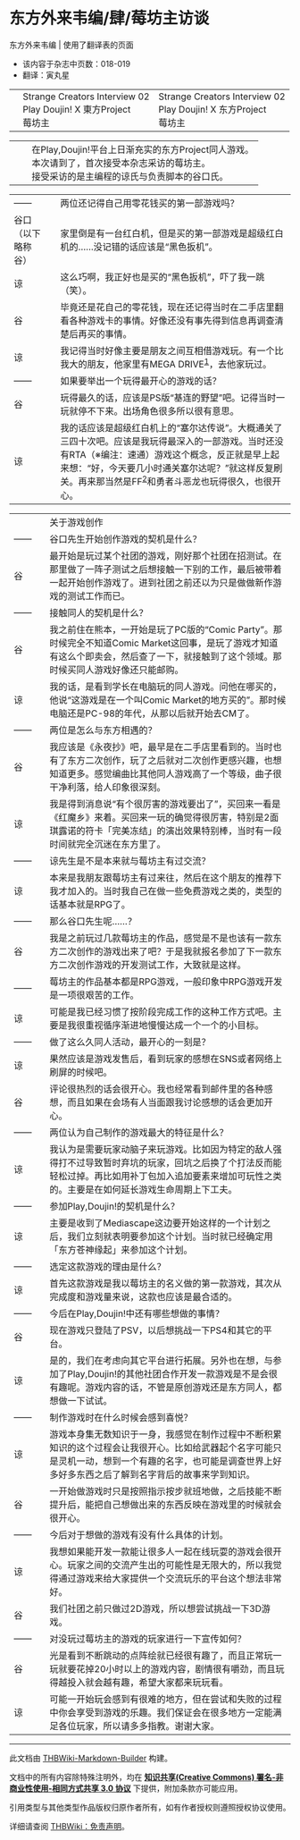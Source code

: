 # 东方外来韦编/肆/莓坊主访谈

<!-- source html: G:\repos\THBWiki-Markdown-Builder\THBWikiMarkdown\Temp\main\f\f7\ns0%3A%E4%B8%9C%E6%96%B9%E5%A4%96%E6%9D%A5%E9%9F%A6%E7%BC%96%2F%E8%82%86%2F%E8%8E%93%E5%9D%8A%E4%B8%BB%E8%AE%BF%E8%B0%88.html -->

东方外来韦编 | 使用了翻译表的页面

- 该内容于杂志中页数：018-019
- 翻译：寅丸星

  
  

  


<table><tbody><tr class="tt-header" id="=-1" data-pos="&#91;&quot;=&quot;,1&#93;"><td id="" class="tt-h" lang="zh"><div class="poem"></div></td><td class="tt-ja" lang="ja"><div class="poem">Strange Creators Interview 02<br>Play Doujin! X 東方Project<br>莓坊主</div></td><td class="tt-zh" lang="zh"><div class="poem">Strange Creators Interview 02<br>Play Doujin! X 东方Project<br>莓坊主</div></td></tr></tbody></table>



<table><tbody><tr class="tt-header" id="=-3" data-pos="&#91;&quot;=&quot;,3&#93;"><td id="" class="tt-h" lang="zh"><div class="poem"></div></td><td class="tt-ja" lang="ja"><div class="poem"></div></td><td class="tt-zh" lang="zh"><div class="poem">在Play,Doujin!平台上日渐充实的东方Project同人游戏。<br>本次请到了，首次接受本杂志采访的莓坊主。<br>接受采访的是主编程的谅氏与负责脚本的谷口氏。</div></td></tr></tbody></table>



<table><tbody><tr class="tt-content" id="=-5" data-pos="&#91;&quot;=&quot;,5&#93;"><td id="——" class="tt-char" lang="zh"><div class="poem">——</div></td><td class="tt-ja" lang="ja"><div class="poem"></div></td><td class="tt-zh" lang="zh"><div class="poem">两位还记得自己用零花钱买的第一部游戏吗？</div></td></tr><tr class="tt-content" id="=-6" data-pos="&#91;&quot;=&quot;,6&#93;"><td id="谷口（以下略称谷）" class="tt-char" lang="zh"><div class="poem">谷口（以下略称谷）</div></td><td class="tt-ja" lang="ja"><div class="poem"></div></td><td class="tt-zh" lang="zh"><div class="poem">家里倒是有一台红白机，但是买的第一部游戏是超级红白机的……没记错的话应该是“黑色扳机”。</div></td></tr><tr class="tt-content" id="=-7" data-pos="&#91;&quot;=&quot;,7&#93;"><td id="谅" class="tt-char" lang="zh"><div class="poem">谅</div></td><td class="tt-ja" lang="ja"><div class="poem"></div></td><td class="tt-zh" lang="zh"><div class="poem">这么巧啊，我正好也是买的“黑色扳机”，吓了我一跳（笑）。</div></td></tr><tr class="tt-content" id="=-8" data-pos="&#91;&quot;=&quot;,8&#93;"><td id="谷" class="tt-char" lang="zh"><div class="poem">谷</div></td><td class="tt-ja" lang="ja"><div class="poem"></div></td><td class="tt-zh" lang="zh"><div class="poem">毕竟还是花自己的零花钱，现在还记得当时在二手店里翻看各种游戏卡的事情。好像还没有事先得到信息再调查清楚后再买的事情。</div></td></tr><tr class="tt-content" id="=-9" data-pos="&#91;&quot;=&quot;,9&#93;"><td id="谅" class="tt-char" lang="zh"><div class="poem">谅</div></td><td class="tt-ja" lang="ja"><div class="poem"></div></td><td class="tt-zh" lang="zh"><div class="poem">我记得当时好像主要是朋友之间互相借游戏玩。有一个比我大的朋友，他家里有MEGA DRIVE<sup id="cite_ref-1" class="reference"><a href="#cite_note-1">1</a></sup>，去他家玩过。</div></td></tr><tr class="tt-content" id="=-10" data-pos="&#91;&quot;=&quot;,10&#93;"><td id="——" class="tt-char" lang="zh"><div class="poem">——</div></td><td class="tt-ja" lang="ja"><div class="poem"></div></td><td class="tt-zh" lang="zh"><div class="poem">如果要举出一个玩得最开心的游戏的话？</div></td></tr><tr class="tt-content" id="=-11" data-pos="&#91;&quot;=&quot;,11&#93;"><td id="谷" class="tt-char" lang="zh"><div class="poem">谷</div></td><td class="tt-ja" lang="ja"><div class="poem"></div></td><td class="tt-zh" lang="zh"><div class="poem">玩得最久的话，应该是PS版“基连的野望”吧。记得当时一玩就停不下来。出场角色很多所以很有意思。</div></td></tr><tr class="tt-content" id="=-12" data-pos="&#91;&quot;=&quot;,12&#93;"><td id="谅" class="tt-char" lang="zh"><div class="poem">谅</div></td><td class="tt-ja" lang="ja"><div class="poem"></div></td><td class="tt-zh" lang="zh"><div class="poem">我的话应该是超级红白机上的“塞尔达传说”。大概通关了三四十次吧。应该是我玩得最深入的一部游戏。当时还没有RTA（※编注：速通）游戏这个概念，反正就是早上起来想：“好，今天要几小时通关塞尔达呢？”就这样反复刷关。再来那当然是FF<sup id="cite_ref-2" class="reference"><a href="#cite_note-2">2</a></sup>和勇者斗恶龙也玩得很久，也很开心。</div></td></tr></tbody></table>



<table><tbody><tr class="tt-header" id="=-14" data-pos="&#91;&quot;=&quot;,14&#93;"><td id="" class="tt-h" lang="zh"><div class="poem"></div></td><td class="tt-ja" lang="ja"><div class="poem"></div></td><td class="tt-zh" lang="zh"><div class="poem">关于游戏创作</div></td></tr><tr class="tt-content" id="=-15" data-pos="&#91;&quot;=&quot;,15&#93;"><td id="——" class="tt-char" lang="zh"><div class="poem">——</div></td><td class="tt-ja" lang="ja"><div class="poem"></div></td><td class="tt-zh" lang="zh"><div class="poem">谷口先生开始创作游戏的契机是什么？</div></td></tr><tr class="tt-content" id="=-16" data-pos="&#91;&quot;=&quot;,16&#93;"><td id="谷" class="tt-char" lang="zh"><div class="poem">谷</div></td><td class="tt-ja" lang="ja"><div class="poem"></div></td><td class="tt-zh" lang="zh"><div class="poem">最开始是玩过某个社团的游戏，刚好那个社团在招测试。在那里做了一阵子测试之后想接触一下别的工作，最后被带着一起开始创作游戏了。进到社团之前还以为只是做做新作游戏的测试工作而已。</div></td></tr><tr class="tt-content" id="=-17" data-pos="&#91;&quot;=&quot;,17&#93;"><td id="——" class="tt-char" lang="zh"><div class="poem">——</div></td><td class="tt-ja" lang="ja"><div class="poem"></div></td><td class="tt-zh" lang="zh"><div class="poem">接触同人的契机是什么？</div></td></tr><tr class="tt-content" id="=-18" data-pos="&#91;&quot;=&quot;,18&#93;"><td id="谷" class="tt-char" lang="zh"><div class="poem">谷</div></td><td class="tt-ja" lang="ja"><div class="poem"></div></td><td class="tt-zh" lang="zh"><div class="poem">我之前住在熊本，一开始是玩了PC版的“Comic Party”。那时候完全不知道Comic Market这回事，是玩了游戏才知道有这么个即卖会，然后查了一下，就接触到了这个领域。那时候买同人游戏好像还只能邮购。</div></td></tr><tr class="tt-content" id="=-19" data-pos="&#91;&quot;=&quot;,19&#93;"><td id="谅" class="tt-char" lang="zh"><div class="poem">谅</div></td><td class="tt-ja" lang="ja"><div class="poem"></div></td><td class="tt-zh" lang="zh"><div class="poem">我的话，是看到学长在电脑玩的同人游戏。问他在哪买的，他说“这游戏是在一个叫Comic Market的地方买的”。那时候电脑还是PC-98的年代，从那以后就开始去CM了。</div></td></tr><tr class="tt-content" id="=-20" data-pos="&#91;&quot;=&quot;,20&#93;"><td id="——" class="tt-char" lang="zh"><div class="poem">——</div></td><td class="tt-ja" lang="ja"><div class="poem"></div></td><td class="tt-zh" lang="zh"><div class="poem">两位是怎么与东方相遇的？</div></td></tr><tr class="tt-content" id="=-21" data-pos="&#91;&quot;=&quot;,21&#93;"><td id="谷" class="tt-char" lang="zh"><div class="poem">谷</div></td><td class="tt-ja" lang="ja"><div class="poem"></div></td><td class="tt-zh" lang="zh"><div class="poem">我应该是《永夜抄》吧，最早是在二手店里看到的。当时也有了东方二次创作，玩了之后就对二次创作更感兴趣，也想知道更多。感觉编曲比其他同人游戏高了一个等级，曲子很干净利落，给人印象很深刻。</div></td></tr><tr class="tt-content" id="=-22" data-pos="&#91;&quot;=&quot;,22&#93;"><td id="谅" class="tt-char" lang="zh"><div class="poem">谅</div></td><td class="tt-ja" lang="ja"><div class="poem"></div></td><td class="tt-zh" lang="zh"><div class="poem">我是得到消息说“有个很厉害的游戏要出了”，买回来一看是《红魔乡》来着。买回来一玩的确觉得很厉害，特别是2面琪露诺的符卡「完美冻结」的演出效果特别棒，当时有一段时间就完全沉迷在东方里了。</div></td></tr><tr class="tt-content" id="=-23" data-pos="&#91;&quot;=&quot;,23&#93;"><td id="——" class="tt-char" lang="zh"><div class="poem">——</div></td><td class="tt-ja" lang="ja"><div class="poem"></div></td><td class="tt-zh" lang="zh"><div class="poem">谅先生是不是本来就与莓坊主有过交流？</div></td></tr><tr class="tt-content" id="=-24" data-pos="&#91;&quot;=&quot;,24&#93;"><td id="谅" class="tt-char" lang="zh"><div class="poem">谅</div></td><td class="tt-ja" lang="ja"><div class="poem"></div></td><td class="tt-zh" lang="zh"><div class="poem">本来是我朋友跟莓坊主有过来往，然后在这个朋友的推荐下我才加入的。当时我自己在做一些免费游戏之类的，类型的话基本就是RPG了。</div></td></tr><tr class="tt-content" id="=-25" data-pos="&#91;&quot;=&quot;,25&#93;"><td id="——" class="tt-char" lang="zh"><div class="poem">——</div></td><td class="tt-ja" lang="ja"><div class="poem"></div></td><td class="tt-zh" lang="zh"><div class="poem">那么谷口先生呢……？</div></td></tr><tr class="tt-content" id="=-26" data-pos="&#91;&quot;=&quot;,26&#93;"><td id="谷" class="tt-char" lang="zh"><div class="poem">谷</div></td><td class="tt-ja" lang="ja"><div class="poem"></div></td><td class="tt-zh" lang="zh"><div class="poem">我是之前玩过几款莓坊主的作品，感觉是不是也该有一款东方二次创作的游戏出来了吧？于是我就报名参加了下一款东方二次创作游戏的开发测试工作，大致就是这样。</div></td></tr><tr class="tt-content" id="=-27" data-pos="&#91;&quot;=&quot;,27&#93;"><td id="——" class="tt-char" lang="zh"><div class="poem">——</div></td><td class="tt-ja" lang="ja"><div class="poem"></div></td><td class="tt-zh" lang="zh"><div class="poem">莓坊主的作品基本都是RPG游戏，一般印象中RPG游戏开发是一项很艰苦的工作。</div></td></tr><tr class="tt-content" id="=-28" data-pos="&#91;&quot;=&quot;,28&#93;"><td id="谅" class="tt-char" lang="zh"><div class="poem">谅</div></td><td class="tt-ja" lang="ja"><div class="poem"></div></td><td class="tt-zh" lang="zh"><div class="poem">可能是我已经习惯了按阶段完成工作的这种工作方式吧。主要是我很重视循序渐进地慢慢达成一个一个的小目标。</div></td></tr><tr class="tt-content" id="=-29" data-pos="&#91;&quot;=&quot;,29&#93;"><td id="——" class="tt-char" lang="zh"><div class="poem">——</div></td><td class="tt-ja" lang="ja"><div class="poem"></div></td><td class="tt-zh" lang="zh"><div class="poem">做了这么久同人活动，最开心的一刻是？</div></td></tr><tr class="tt-content" id="=-30" data-pos="&#91;&quot;=&quot;,30&#93;"><td id="谅" class="tt-char" lang="zh"><div class="poem">谅</div></td><td class="tt-ja" lang="ja"><div class="poem"></div></td><td class="tt-zh" lang="zh"><div class="poem">果然应该是游戏发售后，看到玩家的感想在SNS或者网络上刷屏的时候吧。</div></td></tr><tr class="tt-content" id="=-31" data-pos="&#91;&quot;=&quot;,31&#93;"><td id="谷" class="tt-char" lang="zh"><div class="poem">谷</div></td><td class="tt-ja" lang="ja"><div class="poem"></div></td><td class="tt-zh" lang="zh"><div class="poem">评论很热烈的话会很开心。我也经常看到邮件里的各种感想，而且如果在会场有人当面跟我讨论感想的话会更加开心。</div></td></tr><tr class="tt-content" id="=-32" data-pos="&#91;&quot;=&quot;,32&#93;"><td id="——" class="tt-char" lang="zh"><div class="poem">——</div></td><td class="tt-ja" lang="ja"><div class="poem"></div></td><td class="tt-zh" lang="zh"><div class="poem">两位认为自己制作的游戏最大的特征是什么？</div></td></tr><tr class="tt-content" id="=-33" data-pos="&#91;&quot;=&quot;,33&#93;"><td id="谅" class="tt-char" lang="zh"><div class="poem">谅</div></td><td class="tt-ja" lang="ja"><div class="poem"></div></td><td class="tt-zh" lang="zh"><div class="poem">我认为是需要玩家动脑子来玩游戏。比如因为特定的敌人强得打不过导致暂时弃坑的玩家，回坑之后换了个打法反而能轻松过掉。再比如用补丁包加入追加要素来增加可玩性之类的。主要是在如何延长游戏生命周期上下工夫。</div></td></tr><tr class="tt-content" id="=-34" data-pos="&#91;&quot;=&quot;,34&#93;"><td id="——" class="tt-char" lang="zh"><div class="poem">——</div></td><td class="tt-ja" lang="ja"><div class="poem"></div></td><td class="tt-zh" lang="zh"><div class="poem">参加Play,Doujin!的契机是什么？</div></td></tr><tr class="tt-content" id="=-35" data-pos="&#91;&quot;=&quot;,35&#93;"><td id="谅" class="tt-char" lang="zh"><div class="poem">谅</div></td><td class="tt-ja" lang="ja"><div class="poem"></div></td><td class="tt-zh" lang="zh"><div class="poem">主要是收到了Mediascape这边要开始这样的一个计划之后，我们立刻就表明要参加这个计划。当时就已经确定用「东方苍神缘起」来参加这个计划。</div></td></tr><tr class="tt-content" id="=-36" data-pos="&#91;&quot;=&quot;,36&#93;"><td id="——" class="tt-char" lang="zh"><div class="poem">——</div></td><td class="tt-ja" lang="ja"><div class="poem"></div></td><td class="tt-zh" lang="zh"><div class="poem">选定这款游戏的理由是什么？</div></td></tr><tr class="tt-content" id="=-37" data-pos="&#91;&quot;=&quot;,37&#93;"><td id="谅" class="tt-char" lang="zh"><div class="poem">谅</div></td><td class="tt-ja" lang="ja"><div class="poem"></div></td><td class="tt-zh" lang="zh"><div class="poem">首先这款游戏是我以莓坊主的名义做的第一款游戏，其次从完成度和游戏量来说，这款也应该是最合适的。</div></td></tr><tr class="tt-content" id="=-38" data-pos="&#91;&quot;=&quot;,38&#93;"><td id="——" class="tt-char" lang="zh"><div class="poem">——</div></td><td class="tt-ja" lang="ja"><div class="poem"></div></td><td class="tt-zh" lang="zh"><div class="poem">今后在Play,Doujin!中还有哪些想做的事情？</div></td></tr><tr class="tt-content" id="=-39" data-pos="&#91;&quot;=&quot;,39&#93;"><td id="谷" class="tt-char" lang="zh"><div class="poem">谷</div></td><td class="tt-ja" lang="ja"><div class="poem"></div></td><td class="tt-zh" lang="zh"><div class="poem">现在游戏只登陆了PSV，以后想挑战一下PS4和其它的平台。</div></td></tr><tr class="tt-content" id="=-40" data-pos="&#91;&quot;=&quot;,40&#93;"><td id="谅" class="tt-char" lang="zh"><div class="poem">谅</div></td><td class="tt-ja" lang="ja"><div class="poem"></div></td><td class="tt-zh" lang="zh"><div class="poem">是的，我们在考虑向其它平台进行拓展。另外也在想，与参加了Play,Doujin!的其他社团合作开发一款游戏是不是会很有趣呢。游戏内容的话，不管是原创游戏还是东方同人，都想做一下试试。</div></td></tr><tr class="tt-content" id="=-41" data-pos="&#91;&quot;=&quot;,41&#93;"><td id="——" class="tt-char" lang="zh"><div class="poem">——</div></td><td class="tt-ja" lang="ja"><div class="poem"></div></td><td class="tt-zh" lang="zh"><div class="poem">制作游戏时在什么时候会感到喜悦？</div></td></tr><tr class="tt-content" id="=-42" data-pos="&#91;&quot;=&quot;,42&#93;"><td id="谅" class="tt-char" lang="zh"><div class="poem">谅</div></td><td class="tt-ja" lang="ja"><div class="poem"></div></td><td class="tt-zh" lang="zh"><div class="poem">游戏本身集无数知识于一身，我感觉在制作过程中不断积累知识的这个过程会让我很开心。比如给武器起个名字可能只是灵机一动，想到一个有趣的名字，也可能是调查世界上好多好多东西之后了解到名字背后的故事来学到知识。</div></td></tr><tr class="tt-content" id="=-43" data-pos="&#91;&quot;=&quot;,43&#93;"><td id="谷" class="tt-char" lang="zh"><div class="poem">谷</div></td><td class="tt-ja" lang="ja"><div class="poem"></div></td><td class="tt-zh" lang="zh"><div class="poem">一开始做游戏时只是按照指示按步就班地做，之后技能不断提升后，能把自己想做出来的东西反映在游戏里的时候就会很开心。</div></td></tr><tr class="tt-content" id="=-44" data-pos="&#91;&quot;=&quot;,44&#93;"><td id="——" class="tt-char" lang="zh"><div class="poem">——</div></td><td class="tt-ja" lang="ja"><div class="poem"></div></td><td class="tt-zh" lang="zh"><div class="poem">今后对于想做的游戏有没有什么具体的计划。</div></td></tr><tr class="tt-content" id="=-45" data-pos="&#91;&quot;=&quot;,45&#93;"><td id="谅" class="tt-char" lang="zh"><div class="poem">谅</div></td><td class="tt-ja" lang="ja"><div class="poem"></div></td><td class="tt-zh" lang="zh"><div class="poem">我想如果能开发一款能让很多人一起在线玩耍的游戏会很开心。玩家之间的交流产生出的可能性是无限大的，所以我觉得通过游戏来给大家提供一个交流玩乐的平台这个想法非常好。</div></td></tr><tr class="tt-content" id="=-46" data-pos="&#91;&quot;=&quot;,46&#93;"><td id="谷" class="tt-char" lang="zh"><div class="poem">谷</div></td><td class="tt-ja" lang="ja"><div class="poem"></div></td><td class="tt-zh" lang="zh"><div class="poem">我们社团之前只做过2D游戏，所以想尝试挑战一下3D游戏。</div></td></tr><tr class="tt-content" id="=-47" data-pos="&#91;&quot;=&quot;,47&#93;"><td id="——" class="tt-char" lang="zh"><div class="poem">——</div></td><td class="tt-ja" lang="ja"><div class="poem"></div></td><td class="tt-zh" lang="zh"><div class="poem">对没玩过莓坊主的游戏的玩家进行一下宣传如何？</div></td></tr><tr class="tt-content" id="=-48" data-pos="&#91;&quot;=&quot;,48&#93;"><td id="谷" class="tt-char" lang="zh"><div class="poem">谷</div></td><td class="tt-ja" lang="ja"><div class="poem"></div></td><td class="tt-zh" lang="zh"><div class="poem">光是看到不断跳动的点阵绘就已经很有趣了，而且正常玩一玩就要花掉20小时以上的游戏内容，剧情很有嚼劲，而且玩得越投入就会越有趣，希望大家都来玩玩看。</div></td></tr><tr class="tt-content" id="=-49" data-pos="&#91;&quot;=&quot;,49&#93;"><td id="谅" class="tt-char" lang="zh"><div class="poem">谅</div></td><td class="tt-ja" lang="ja"><div class="poem"></div></td><td class="tt-zh" lang="zh"><div class="poem">可能一开始玩会感到有很难的地方，但在尝试和失败的过程中你会享受到游戏的乐趣。我们保证会在很多地方一定能满足各位玩家，所以请多多指教。谢谢大家。</div></td></tr></tbody></table>


[^cite_note-1]: 指世嘉MEGA DRIVE





---

此文档由 [THBWiki-Markdown-Builder](https://github.com/Delsin-Yu/THBWiki-Markdown-Builder) 构建。

文档中的所有内容除特殊注明外，均在 [**知识共享(Creative Commons) 署名-非商业性使用-相同方式共享 3.0 协议**](https://creativecommons.org/licenses/by-sa/3.0/deed.zh-hans) 下提供，附加条款亦可能应用。

引用类型与其他类型作品版权归原作者所有，如有作者授权则遵照授权协议使用。

详细请查阅 [THBWiki：免责声明](https://thbwiki.cc/THBWiki:%E5%85%8D%E8%B4%A3%E5%A3%B0%E6%98%8E)。

